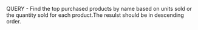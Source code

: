 QUERY - Find the top purchased products by name based on units sold or the quantity sold for each product.The resulst should be in descending order.
